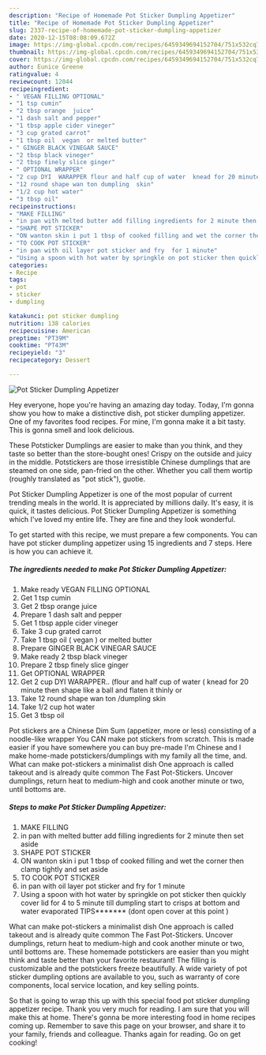 ```yaml
---
description: "Recipe of Homemade Pot Sticker Dumpling Appetizer"
title: "Recipe of Homemade Pot Sticker Dumpling Appetizer"
slug: 2337-recipe-of-homemade-pot-sticker-dumpling-appetizer
date: 2020-12-15T08:08:09.672Z
image: https://img-global.cpcdn.com/recipes/6459349694152704/751x532cq70/pot-sticker-dumpling-appetizer-recipe-main-photo.jpg
thumbnail: https://img-global.cpcdn.com/recipes/6459349694152704/751x532cq70/pot-sticker-dumpling-appetizer-recipe-main-photo.jpg
cover: https://img-global.cpcdn.com/recipes/6459349694152704/751x532cq70/pot-sticker-dumpling-appetizer-recipe-main-photo.jpg
author: Eunice Greene
ratingvalue: 4
reviewcount: 12044
recipeingredient:
- " VEGAN FILLING OPTIONAL"
- "1 tsp cumin"
- "2 tbsp orange  juice"
- "1 dash salt and pepper"
- "1 tbsp apple cider vineger"
- "3 cup grated carrot"
- "1 tbsp oil  vegan  or melted butter"
- " GINGER BLACK VINEGAR SAUCE"
- "2 tbsp black vineger"
- "2 tbsp finely slice ginger"
- " OPTIONAL WRAPPER"
- "2 cup DYI  WARAPPER flour and half cup of water  knead for 20 minute then shape like a ball and flaten it thinly  or"
- "12 round shape wan ton dumpling  skin"
- "1/2 cup hot water"
- "3 tbsp oil"
recipeinstructions:
- "MAKE FILLING"
- "in pan with melted butter add filling ingredients for 2 minute then set aside"
- "SHAPE POT STICKER"
- "ON wanton skin i put 1 tbsp of cooked filling and wet the corner then clamp tightly and set aside"
- "TO COOK POT STICKER"
- "in pan with oil layer pot sticker and fry  for 1 minute"
- "Using a spoon with hot water by springkle on pot sticker then quickly cover lid for 4 to 5 minute till dumpling start to crisps at bottom and water evaporated TIPS******* (dont open cover at this point )"
categories:
- Recipe
tags:
- pot
- sticker
- dumpling

katakunci: pot sticker dumpling 
nutrition: 138 calories
recipecuisine: American
preptime: "PT39M"
cooktime: "PT43M"
recipeyield: "3"
recipecategory: Dessert

---
```



![Pot Sticker Dumpling Appetizer](https://img-global.cpcdn.com/recipes/6459349694152704/751x532cq70/pot-sticker-dumpling-appetizer-recipe-main-photo.jpg)

Hey everyone, hope you're having an amazing day today. Today, I'm gonna show you how to make a distinctive dish, pot sticker dumpling appetizer. One of my favorites food recipes. For mine, I'm gonna make it a bit tasty. This is gonna smell and look delicious.

These Potsticker Dumplings are easier to make than you think, and they taste so better than the store-bought ones! Crispy on the outside and juicy in the middle. Potstickers are those irresistible Chinese dumplings that are steamed on one side, pan-fried on the other. Whether you call them wortip (roughly translated as &#34;pot stick&#34;), guotie.

Pot Sticker Dumpling Appetizer is one of the most popular of current trending meals in the world. It is appreciated by millions daily. It's easy, it is quick, it tastes delicious. Pot Sticker Dumpling Appetizer is something which I've loved my entire life. They are fine and they look wonderful.


To get started with this recipe, we must prepare a few components. You can have pot sticker dumpling appetizer using 15 ingredients and 7 steps. Here is how you can achieve it.

<!--inarticleads1-->

##### The ingredients needed to make Pot Sticker Dumpling Appetizer:

1. Make ready  VEGAN FILLING OPTIONAL
1. Get 1 tsp cumin
1. Get 2 tbsp orange  juice
1. Prepare 1 dash salt and pepper
1. Get 1 tbsp apple cider vineger
1. Take 3 cup grated carrot
1. Take 1 tbsp oil ( vegan ) or melted butter
1. Prepare  GINGER BLACK VINEGAR SAUCE
1. Make ready 2 tbsp black vineger
1. Prepare 2 tbsp finely slice ginger
1. Get  OPTIONAL WRAPPER
1. Get 2 cup DYI  WARAPPER.. (flour and half cup of water ( knead for 20 minute then shape like a ball and flaten it thinly  or
1. Take 12 round shape wan ton /dumpling  skin
1. Take 1/2 cup hot water
1. Get 3 tbsp oil


Pot stickers are a Chinese Dim Sum (appetizer, more or less) consisting of a noodle-like wrapper You CAN make pot stickers from scratch. This is made easier if you have somewhere you can buy pre-made I&#39;m Chinese and I make home-made potstickers/dumplings with my family all the time, and. What can make pot-stickers a minimalist dish One approach is called takeout and is already quite common The Fast Pot-Stickers. Uncover dumplings, return heat to medium-high and cook another minute or two, until bottoms are. 

<!--inarticleads2-->

##### Steps to make Pot Sticker Dumpling Appetizer:

1. MAKE FILLING
1. in pan with melted butter add filling ingredients for 2 minute then set aside
1. SHAPE POT STICKER
1. ON wanton skin i put 1 tbsp of cooked filling and wet the corner then clamp tightly and set aside
1. TO COOK POT STICKER
1. in pan with oil layer pot sticker and fry  for 1 minute
1. Using a spoon with hot water by springkle on pot sticker then quickly cover lid for 4 to 5 minute till dumpling start to crisps at bottom and water evaporated TIPS******* (dont open cover at this point )


What can make pot-stickers a minimalist dish One approach is called takeout and is already quite common The Fast Pot-Stickers. Uncover dumplings, return heat to medium-high and cook another minute or two, until bottoms are. These homemade potstickers are easier than you might think and taste better than your favorite restaurant! The filling is customizable and the potstickers freeze beautifully. A wide variety of pot sticker dumpling options are available to you, such as warranty of core components, local service location, and key selling points. 

So that is going to wrap this up with this special food pot sticker dumpling appetizer recipe. Thank you very much for reading. I am sure that you will make this at home. There's gonna be more interesting food in home recipes coming up. Remember to save this page on your browser, and share it to your family, friends and colleague. Thanks again for reading. Go on get cooking!
